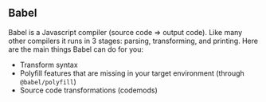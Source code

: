 ## Babel

Babel is a Javascript compiler (source code => output code). Like many other compilers it runs in 3 stages: parsing, transforming, and printing.
Here are the main things Babel can do for you:

* Transform syntax
* Polyfill features that are missing in your target environment (through ```@babel/polyfill```)
* Source code transformations (codemods)